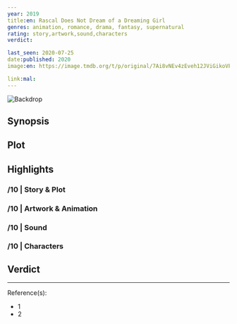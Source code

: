 ```yaml
---
year: 2019
title:en: Rascal Does Not Dream of a Dreaming Girl
genres: animation, romance, drama, fantasy, supernatural
rating: story,artwork,sound,characters
verdict:

last_seen: 2020-07-25
date:published: 2020
image:en: https://image.tmdb.org/t/p/original/7Ai8vNEv4zEveh12JViGikoVPVV.jpg

link:mal:
---
```


![Backdrop]()

## Synopsis

## Plot

## Highlights

### /10 | Story & Plot

### /10 | Artwork & Animation

### /10 | Sound

### /10 | Characters

## Verdict

<!-- SPOILERS -->

<!-- CLOSING -->

---
Reference(s):

- 1
- 2
